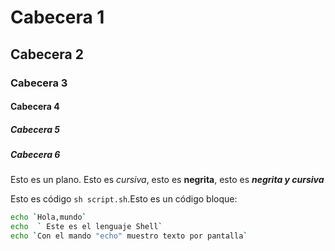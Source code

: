 # Cabecera 1

## Cabecera 2

### Cabecera 3

#### Cabecera 4

##### Cabecera 5

##### Cabecera 6

Esto es un plano. Esto es *cursiva*, esto es **negrita**, esto es ***negrita y cursiva***

Esto es código `sh script.sh`.Esto es un código bloque:

```sh
echo `Hola,mundo`
echo  ` Este es el lenguaje Shell`
echo `Con el mando "echo" muestro texto por pantalla`
```
